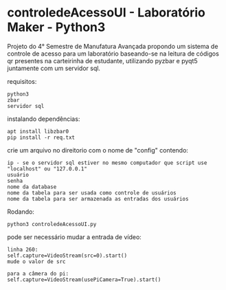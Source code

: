 # controledeAcessoUI - Laboratório Maker - Python3

Projeto do 4° Semestre de Manufatura Avançada propondo um sistema de controle de acesso para um laboratório baseando-se na leitura de códigos qr presentes na carteirinha de estudante, utilizando pyzbar e pyqt5 juntamente com um servidor sql.

requisitos:
```
python3
zbar
servidor sql
```

instalando dependências:
```
apt install libzbar0
pip install -r req.txt
```
crie um arquivo no direitorio com o nome de "config" contendo:
```
ip - se o servidor sql estiver no mesmo computador que script use "localhost" ou "127.0.0.1"
usuário
senha
nome da database
nome da tabela para ser usada como controle de usuários
nome da tabela para ser armazenada as entradas dos usuários
```
Rodando:
```
python3 controledeAcessoUI.py
```
pode ser necessário mudar a entrada de vídeo:
```
linha 260:
self.capture=VideoStream(src=0).start()
mude o valor de src

para a câmera do pi:
self.capture=VideoStream(usePiCamera=True).start()

```
